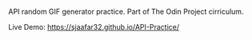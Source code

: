 API random GIF generator practice. Part of The Odin Project cirriculum.

Live Demo: https://sjaafar32.github.io/API-Practice/
